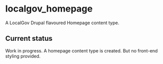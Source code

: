 # localgov_homepage
A LocalGov Drupal flavoured Homepage content type.

## Current status
Work in progress.  A homepage content type is created.  But no front-end styling provided.
